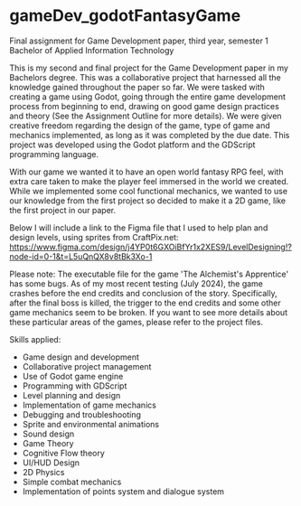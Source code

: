 # gameDev_godotFantasyGame
Final assignment for Game Development paper, third year, semester 1 Bachelor of Applied Information Technology

This is my second and final project for the Game Development paper in my Bachelors degree. This was a collaborative project that harnessed all the knowledge gained throughout the paper so far. We were tasked with creating a game using Godot, going through the entire game development process from beginning to end, drawing on good game design practices and theory (See the Assignment Outline for more details). We were given creative freedom regarding the design of the game, type of game and mechanics implemented, as long as it was completed by the due date. This project was developed using the Godot platform and the GDScript programming language.

With our game we wanted it to have an open world fantasy RPG feel, with extra care taken to make the player feel immersed in the world we created. While we implemented some cool functional mechanics, we wanted to use our knowledge from the first project so decided to make it a 2D game, like the first project in our paper.

Below I will include a link to the Figma file that I used to help plan and design levels, using sprites from CraftPix.net:
https://www.figma.com/design/j4YP0t6GXOiBfYr1x2XES9/LevelDesigning!?node-id=0-1&t=L5uQnQX8v8tBk3Xo-1

Please note: The executable file for the game 'The Alchemist's Apprentice' has some bugs. As of my most recent testing (July 2024), the game crashes before the end credits and conclusion of the story. Specifically, after the final boss is killed, the trigger to the end credits and some other game mechanics seem to be broken. If you want to see more details about these particular areas of the games, please refer to the project files.

Skills applied:
- Game design and development
- Collaborative project management
- Use of Godot game engine
- Programming with GDScript
- Level planning and design
- Implementation of game mechanics
- Debugging and troubleshooting
- Sprite and environmental animations
- Sound design
- Game Theory
- Cognitive Flow theory
- UI/HUD Design
- 2D Physics
- Simple combat mechanics
- Implementation of points system and dialogue system

